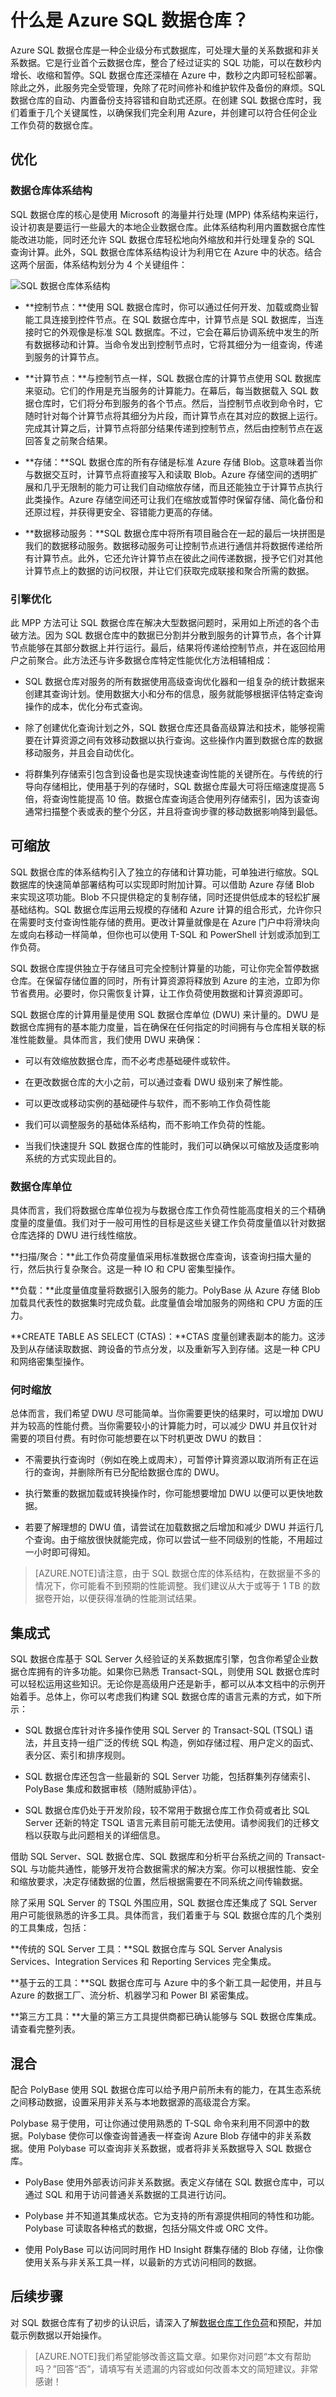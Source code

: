 <properties
   pageTitle="什么是 Azure SQL 数据仓库 | Windows Azure"
   description="企业级分布式数据库，可处理 PB 量级的关系数据和非关系数据。它是行业首个云数据仓库，可以在数秒内增长、收缩和暂停。"
   services="sql-data-warehouse"
   documentationCenter="NA"
   authors="lodipalm"
   manager="jhubbard"
   editor=""/>

<tags
   ms.service="sql-data-warehouse"
   ms.date="11/18/2015"
   wacn.date="01/20/2016"/>


# 什么是 Azure SQL 数据仓库？

Azure SQL 数据仓库是一种企业级分布式数据库，可处理大量的关系数据和非关系数据。它是行业首个云数据仓库，整合了经过证实的 SQL 功能，可以在数秒内增长、收缩和暂停。SQL 数据仓库还深植在 Azure 中，数秒之内即可轻松部署。除此之外，此服务完全受管理，免除了花时间修补和维护软件及备份的麻烦。SQL 数据仓库的自动、内置备份支持容错和自助式还原。在创建 SQL 数据仓库时，我们着重于几个关键属性，以确保我们完全利用 Azure，并创建可以符合任何企业工作负荷的数据仓库。

## 优化

### 数据仓库体系结构

SQL 数据仓库的核心是使用 Microsoft 的海量并行处理 (MPP) 体系结构来运行，设计初衷是要运行一些最大的本地企业数据仓库。此体系结构利用内置数据仓库性能改进功能，同时还允许 SQL 数据仓库轻松地向外缩放和并行处理复杂的 SQL 查询计算。此外，SQL 数据仓库体系结构设计为利用它在 Azure 中的状态。结合这两个层面，体系结构划分为 4 个关键组件：

![SQL 数据仓库体系结构][1]

- **控制节点：**使用 SQL 数据仓库时，你可以通过任何开发、加载或商业智能工具连接到控件节点。在 SQL 数据仓库中，计算节点是 SQL 数据库，当连接时它的外观像是标准 SQL 数据库。不过，它会在幕后协调系统中发生的所有数据移动和计算。当命令发出到控制节点时，它将其细分为一组查询，传递到服务的计算节点。

- **计算节点：**与控制节点一样，SQL 数据仓库的计算节点使用 SQL 数据库来驱动。它们的作用是充当服务的计算能力。在幕后，每当数据载入 SQL 数据仓库时，它们将分布到服务的各个节点。然后，当控制节点收到命令时，它随时针对每个计算节点将其细分为片段，而计算节点在其对应的数据上运行。完成其计算之后，计算节点将部分结果传递到控制节点，然后由控制节点在返回答复之前聚合结果。

- **存储：**SQL 数据仓库的所有存储是标准 Azure 存储 Blob。这意味着当你与数据交互时，计算节点将直接写入和读取 Blob。Azure 存储空间的透明扩展和几乎无限制的能力可让我们自动缩放存储，而且还能独立于计算节点执行此类操作。Azure 存储空间还可让我们在缩放或暂停时保留存储、简化备份和还原过程，并获得更安全、容错能力更高的存储。

- **数据移动服务：**SQL 数据仓库中将所有项目融合在一起的最后一块拼图是我们的数据移动服务。数据移动服务可让控制节点进行通信并将数据传递给所有计算节点。此外，它还允许计算节点在彼此之间传递数据，授予它们对其他计算节点上的数据的访问权限，并让它们获取完成联接和聚合所需的数据。

### 引擎优化

此 MPP 方法可让 SQL 数据仓库在解决大型数据问题时，采用如上所述的各个击破方法。因为 SQL 数据仓库中的数据已分割并分散到服务的计算节点，各个计算节点能够在其部分数据上并行运行。最后，结果将传递给控制节点，并在返回给用户之前聚合。此方法还与许多数据仓库特定性能优化方法相辅相成：

- SQL 数据仓库对服务的所有数据使用高级查询优化器和一组复杂的统计数据来创建其查询计划。使用数据大小和分布的信息，服务就能够根据评估特定查询操作的成本，优化分布式查询。

- 除了创建优化查询计划之外，SQL 数据仓库还具备高级算法和技术，能够视需要在计算资源之间有效移动数据以执行查询。这些操作内置到数据仓库的数据移动服务，并且会自动优化。

- 将群集列存储索引包含到设备也是实现快速查询性能的关键所在。与传统的行导向存储相比，使用基于列的存储时，SQL 数据仓库最大可将压缩速度提高 5 倍，将查询性能提高 10 倍。数据仓库查询适合使用列存储索引，因为该查询通常扫描整个表或表的整个分区，并且将查询步骤的移动数据影响降到最低。

## 可缩放

SQL 数据仓库的体系结构引入了独立的存储和计算功能，可单独进行缩放。SQL 数据库的快速简单部署结构可以实现即时附加计算。可以借助 Azure 存储 Blob 来实现这项功能。Blob 不只提供稳定的复制存储，同时还提供低成本的轻松扩展基础结构。SQL 数据仓库运用云规模的存储和 Azure 计算的组合形式，允许你只在需要时支付查询性能存储的费用。更改计算量就像是在 Azure 门户中将滑块向左或向右移动一样简单，但你也可以使用 T-SQL 和 PowerShell 计划或添加到工作负荷。

SQL 数据仓库提供独立于存储且可完全控制计算量的功能，可让你完全暂停数据仓库。在保留存储位置的同时，所有计算资源将释放到 Azure 的主池，立即为你节省费用。必要时，你只需恢复计算，让工作负荷使用数据和计算资源即可。

SQL 数据仓库的计算用量是使用 SQL 数据仓库单位 (DWU) 来计量的。DWU 是数据仓库拥有的基本能力度量，旨在确保在任何指定的时间拥有与仓库相关联的标准性能数量。具体而言，我们使用 DWU 来确保：

- 可以有效缩放数据仓库，而不必考虑基础硬件或软件。

- 在更改数据仓库的大小之前，可以通过查看 DWU 级别来了解性能。

- 可以更改或移动实例的基础硬件与软件，而不影响工作负荷性能

- 我们可以调整服务的基础体系结构，而不影响工作负荷的性能。

- 当我们快速提升 SQL 数据仓库的性能时，我们可以确保以可缩放及适度影响系统的方式实现此目的。

### 数据仓库单位

具体而言，我们将数据仓库单位视为与数据仓库工作负荷性能高度相关的三个精确度量的度量值。我们对于一般可用性的目标是这些关键工作负荷度量值以针对数据仓库选择的 DWU 进行线性缩放。

**扫描/聚合：**此工作负荷度量值采用标准数据仓库查询，该查询扫描大量的行，然后执行复杂聚合。这是一种 IO 和 CPU 密集型操作。

**负载：**此度量值度量将数据引入服务的能力。PolyBase 从 Azure 存储 Blob 加载具代表性的数据集时完成负载。此度量值会增加服务的网络和 CPU 方面的压力。

**CREATE TABLE AS SELECT (CTAS)：**CTAS 度量创建表副本的能力。这涉及到从存储读取数据、跨设备的节点分发，以及重新写入到存储。这是一种 CPU 和网络密集型操作。

### 何时缩放

总体而言，我们希望 DWU 尽可能简单。当你需要更快的结果时，可以增加 DWU 并为较高的性能付费。当你需要较小的计算能力时，可以减少 DWU 并且仅针对需要的项目付费。有时你可能想要在以下时机更改 DWU 的数目：

- 不需要执行查询时（例如在晚上或周末），可暂停计算资源以取消所有正在运行的查询，并删除所有已分配给数据仓库的 DWU。

- 执行繁重的数据加载或转换操作时，你可能想要增加 DWU 以便可以更快地数据。

- 若要了解理想的 DWU 值，请尝试在加载数据之后增加和减少 DWU 并运行几个查询。由于缩放很快就能完成，你可以尝试一些不同级别的性能，不用超过一小时即可得知。

> [AZURE.NOTE]请注意，由于 SQL 数据仓库的体系结构，在数据量不多的情况下，你可能看不到预期的性能调整。我们建议从大于或等于 1 TB 的数据卷开始，以便获得准确的性能测试结果。

## 集成式

SQL 数据仓库基于 SQL Server 久经验证的关系数据库引擎，包含你希望企业数据仓库拥有的许多功能。如果你已熟悉 Transact-SQL，则使用 SQL 数据仓库时可以轻松运用这些知识。无论你是高级用户还是新手，都可以从本文档中的示例开始着手。总体上，你可以考虑我们构建 SQL 数据仓库的语言元素的方式，如下所示：

- SQL 数据仓库针对许多操作使用 SQL Server 的 Transact-SQL (TSQL) 语法，并且支持一组广泛的传统 SQL 构造，例如存储过程、用户定义的函式、表分区、索引和排序规则。

- SQL 数据仓库还包含一些最新的 SQL Server 功能，包括群集列存储索引、PolyBase 集成和数据审核（随附威胁评估）。

- SQL 数据仓库仍处于开发阶段，较不常用于数据仓库工作负荷或者比 SQL Server 还新的特定 TSQL 语言元素目前可能无法使用。请参阅我们的迁移文档以获取与此问题相关的详细信息。

借助 SQL Server、SQL 数据仓库、SQL 数据库和分析平台系统之间的 Transact-SQL 与功能共通性，能够开发符合数据需求的解决方案。你可以根据性能、安全和缩放要求，决定存储数据的位置，然后根据需要在不同系统之间传输数据。

除了采用 SQL Server 的 TSQL 外围应用，SQL 数据仓库还集成了 SQL Server 用户可能很熟悉的许多工具。具体而言，我们着重于与 SQL 数据仓库的几个类别的工具集成，包括：

**传统的 SQL Server 工具：**SQL 数据仓库与 SQL Server Analysis Services、Integration Services 和 Reporting Services 完全集成。

**基于云的工具：**SQL 数据仓库可与 Azure 中的多个新工具一起使用，并且与 Azure 的数据工厂、流分析、机器学习和 Power BI 紧密集成。

**第三方工具：**大量的第三方工具提供商都已确认能够与 SQL 数据仓库集成。请查看完整列表。

## 混合

配合 PolyBase 使用 SQL 数据仓库可以给予用户前所未有的能力，在其生态系统之间移动数据，设置采用非关系与本地数据源的高级混合方案。

Polybase 易于使用，可让你通过使用熟悉的 T-SQL 命令来利用不同源中的数据。Polybase 使你可以像查询普通表一样查询 Azure Blob 存储中的非关系数据。使用 Polybase 可以查询非关系数据，或者将非关系数据导入 SQL 数据仓库。

- PolyBase 使用外部表访问非关系数据。表定义存储在 SQL 数据仓库中，可以通过 SQL 和用于访问普通关系数据的工具进行访问。

- Polybase 并不知道其集成状态。它为支持的所有源提供相同的特性和功能。Polybase 可读取各种格式的数据，包括分隔文件或 ORC 文件。

- 使用 PolyBase 可以访问同时用作 HD Insight 群集存储的 Blob 存储，让你像使用关系与非关系工具一样，以最新的方式访问相同的数据。


## 后续步骤

对 SQL 数据仓库有了初步的认识后，请深入了解[数据仓库工作负荷]和预配，并加载示例数据以开始操作。

>[AZURE.NOTE]我们希望能够改善这篇文章。如果你对问题“本文有帮助吗？”回答“否”，请填写有关遗漏的内容或如何改善本文的简短建议。非常感谢！

<!--Image references-->
[1]: ./media/sql-data-warehouse-overview-what-is/dwarchitecture.png

<!--Article references-->
[数据仓库工作负荷]: /documentation/articles/sql-data-warehouse-overview-workload
[示例数据]: /documentation/articles/sql-data-warehouse-get-started-load-samples
[预配]: /documentation/articles/sql-data-warehouse-get-started-provision

<!--MSDN references-->

<!--Other Web references-->

<!---HONumber=Mooncake_1207_2015-->
